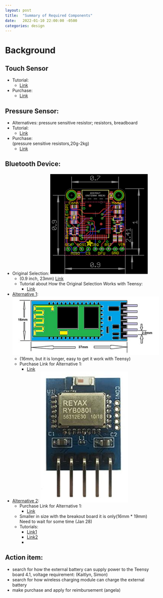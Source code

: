 ```yaml
---
layout: post
title:  "Summary of Required Components"
date:   2022-01-10 22:00:00 -0500
categories: design
---
```


# Background

## Touch Sensor
- Tutorial:
  - [Link](https://www.youtube.com/watch?v=DlhOgLPbHJM)
- Purchase:
  - [Link](https://www.amazon.ca/Partstower-Digital-Sensor-capacitive-Arduino/dp/B07CQB7DYB/ref=sr_1_19?crid=329AT0S658O5L&keywords=TTP223B&qid=1642647282&sprefix=ttp223b%2Caps%2C62&sr=8-19)

## Pressure Sensor:
- Alternatives: pressure sensitive resistor; resistors, breadboard
- Tutorial:
  - [Link](https://www.youtube.com/watch?v=_LuvkEGFas8)
- Purchase:
  <br>(pressure sensitive resistors,20g-2kg)
  - [Link](https://www.amazon.ca/Pressure-Precise-Force-Sensitive-Resistor-Resistance-Type/dp/B07T1CHY58/ref=sr_1_1_sspa?crid=1GY7I9DOL8HGV&keywords=pressure+sensitive+resistor&qid=1642647199&sprefix=pressure+sensitive+resistor%2Caps%2C78&sr=8-1-spons&psc=1&smid=A2KRDQ1AI5Y5G6&spLa=ZW5jcnlwdGVkUXVhbGlmaWVyPUFZR05OWkNNRTE2UzEmZW5jcnlwdGVkSWQ9QTA0NzQxNDIzUjYwVEdIWDdDOTZUJmVuY3J5cHRlZEFkSWQ9QTA0NjkwNTQ4TUxMSEcxQVhGV0gmd2lkZ2V0TmFtZT1zcF9hdGYmYWN0aW9uPWNsaWNrUmVkaXJlY3QmZG9Ob3RMb2dDbGljaz10cnVl)

## Bluetooth Device: 
- Original Selection: 
![bluetooth-ori.PNG](/assets/images/bluetooth-ori.PNG)
  - (0.9 inch, 23mm) [Link](https://www.adafruit.com/product/2633)
  - Tutorial about How the Original Selection Works with Teensy:
    - [Link](https://www.youtube.com/watch?v=tREQuzZjVvo)
- [Alternative 1](https://components101.com/wireless/hc-06-bluetooth-module-pinout-datasheet): 
![bluetooth-A1.PNG](/assets/images/bluetooth-A1.PNG)
  - (16mm, but it is longer, easy to get it work with Teensy) 
  - Purchase Link for Alternative 1:
    - [Link](https://www.amazon.ca/DSD-TECH-Wireless-Bluetooth-Transceiver/dp/B01FCQZ8VW/ref=sr_1_2_sspa?crid=1C07SB70WGVGG&keywords=Bluetooth+Transceiver+Module+HC-06&qid=1642629707&sprefix=bluetooth+transceiver+module+hc-06%2Caps%2C47&sr=8-2-spons&psc=1&spLa=ZW5jcnlwdGVkUXVhbGlmaWVyPUEyNjlGWkpNTU9KOEtaJmVuY3J5cHRlZElkPUEwNTM2ODE3MTRHUERSTkFJMkRNJmVuY3J5cHRlZEFkSWQ9QTA3NzY1NjYzVlBLWFNXRDVHVEtFJndpZGdldE5hbWU9c3BfYXRmJmFjdGlvbj1jbGlja1JlZGlyZWN0JmRvTm90TG9nQ2xpY2s9dHJ1ZQ==)
- [Alternative 2](https://www.techdesign.com/market/reyax/categories/bluetooth/bluetooth-modules?search=RYB080I&targetid=kwd-1110925765636&keyword=ryb080i&matchtype=p&device=c&creative=500850269512&product_id=&adposition=&placement=&target=&campaignid=10552609144&adgroupid=118956344107&utm_source=googlecpc&gclid=Cj0KCQiAip-PBhDVARIsAPP2xc1DReWozrfVYH91IyogoSK_k3kqwjPFD_rAJemO8mXcv26wyVRDV0MaAtnAEALw_wcB): 
![bluetooth-A2.PNG](/assets/images/bluetooth-A2.PNG)
  - Purchase Link for Alternative 1:
    - [Link](https://www.amazon.com/REYAX-RYB080I_lite-Bluetooth-Module-CC2640R2F/dp/B07NB7FK6M)
  - Smaller in size with the breakout board it is only(16mm * 19mm) Need to wait for some time (Jan 28)
  - Tutorials:
    - [Link1](https://www.youtube.com/watch?v=phH3JVayyV8)
    - [Link2](https://www.youtube.com/watch?v=RB2bxE_QTVY)
    - 
## Action item:
- search for how the external battery can supply power to the Teensy board 4.1, voltage requirement: (Kaitlyn, Simon)
- search for how wireless charging module can charge the external battery
- make purchase and apply for reimbursement (angela)

